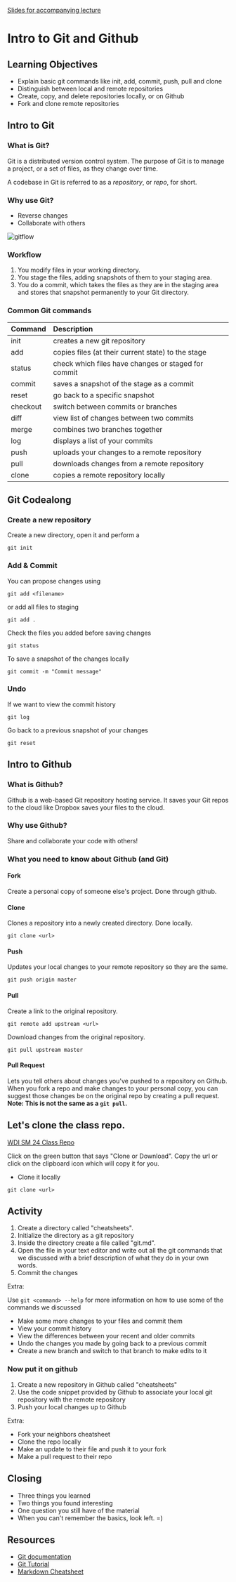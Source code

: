 [Slides for accompanying lecture](https://presentations.generalassemb.ly/9e85fb2a9aafc3f39b0ca0c1ece18e38)

# Intro to Git and Github

## Learning Objectives
+ Explain basic git commands like init, add, commit, push, pull and clone
+ Distinguish between local and remote repositories
+ Create, copy, and delete repositories locally, or on Github
+ Fork and clone remote repositories

## Intro to Git

### What is Git?

Git is a distributed version control system. The purpose of Git is to manage a project, or a set of files, as they change over time.

A codebase in Git is referred to as a *repository*, or *repo*, for short.

### Why use Git?

+ Reverse changes
+ Collaborate with others

![gitflow](http://rogerdudler.github.io/git-guide/img/branches.png)

### Workflow

1. You modify files in your working directory.
2. You stage the files, adding snapshots of them to your staging area.
3. You do a commit, which takes the files as they are in the staging area and stores that snapshot permanently to your Git directory.

### Common Git commands

| Command  | Description |
| :------- | :-----------|
| init     | creates a new git repository |
| add      | copies files (at their current state) to the stage |
| status   | check which files have changes or staged for commit |
| commit   | saves a snapshot of the stage as a commit |
| reset    | go back to a specific snapshot |
| checkout | switch between commits or branches |
| diff     | view list of changes between two commits |
| merge    | combines two branches together |
| log      | displays a list of your commits |
| push     | uploads your changes to a remote repository |
| pull     | downloads changes from a remote repository |
| clone    | copies a remote repository locally |

## Git Codealong

### Create a new repository
Create a new directory, open it and perform a
```
git init
```
### Add & Commit
You can propose changes using
```
git add <filename>
```
or add all files to staging
```
git add .
```
Check the files you added before saving changes
```
git status
```
To save a snapshot of the changes locally
```
git commit -m "Commit message"
```
### Undo
If we want to view the commit history
```
git log
```
Go back to a previous snapshot of your changes
```
git reset
```

## Intro to Github

### What is Github?
Github is a web-based Git repository hosting service. It saves your Git repos to the cloud like Dropbox saves your files to the cloud.

### Why use Github?
Share and collaborate your code with others!

### What you need to know about Github (and Git)

#### Fork
Create a personal copy of someone else's project. Done through github.

#### Clone
Clones a repository into a newly created directory. Done locally.
```
git clone <url>
```

#### Push
Updates your local changes to your remote repository so they are the same.
```
git push origin master
```

#### Pull
Create a link to the original repository.
```
git remote add upstream <url>
```
Download changes from the original repository.
```
git pull upstream master
```

#### Pull Request
Lets you tell others about changes you've pushed to a repository on Github. When you fork a repo and make changes to your personal copy, you can suggest those changes be on the original repo by creating a pull request. __Note: This is not the same as a `git pull`.__

## Let's clone the class repo.
[WDI SM 24 Class Repo](https://github.com/ga-students/WDI_SM_24)

Click on the green button that says "Clone or Download".
Copy the url or click on the clipboard icon which will copy it for you.

+ Clone it locally
```
git clone <url>
```

## Activity

1. Create a directory called "cheatsheets".
2. Initialize the directory as a git repository
3. Inside the directory create a file called "git.md".
4. Open the file in your text editor and write out all the git commands that we discussed with a brief description of what they do in your own words.
5. Commit the changes

Extra:

Use `git <command> --help` for more information on how to use some of the commands we discussed

+ Make some more changes to your files and commit them
+ View your commit history
+ View the differences between your recent and older commits
+ Undo the changes you made by going back to a previous commit
+ Create a new branch and switch to that branch to make edits to it

### Now put it on github
1. Create a new repository in Github called "cheatsheets"
2. Use the code snippet provided by Github to associate your local git repository with the remote repository
3. Push your local changes up to Github

Extra:
+ Fork your neighbors cheatsheet
+ Clone the repo locally
+ Make an update to their file and push it to your fork
+ Make a pull request to their repo

## Closing

- Three things you learned
- Two things you found interesting
- One question you still have of the material
- When you can't remember the basics, look left. =)

## Resources
- [Git documentation](https://git-scm.com/doc)
- [Git Tutorial](https://www.atlassian.com/git/tutorials)
- [Markdown Cheatsheet](https://github.com/adam-p/markdown-here/wiki/Markdown-Here-Cheatsheet)
